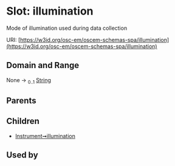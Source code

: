 
# Slot: illumination

Mode of illumination used during data collection

URI: [https://w3id.org/osc-em/oscem-schemas-spa/illumination](https://w3id.org/osc-em/oscem-schemas-spa/illumination)


## Domain and Range

None &#8594;  <sub>0..1</sub> [String](types/String.md)

## Parents


## Children

 *  [Instrument➞illumination](Instrument_illumination.md)

## Used by

